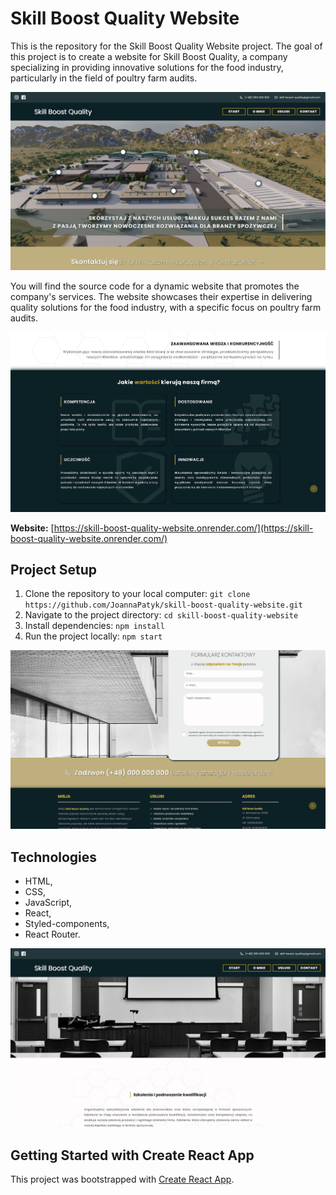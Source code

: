# Skill Boost Quality Website

This is the repository for the Skill Boost Quality Website project. The goal of this project is to create a website for Skill Boost Quality, a company specializing in providing innovative solutions for the food industry, particularly in the field of poultry farm audits.

![Project Preview](src/assets/screen/screen-1.png)

You will find the source code for a dynamic website that promotes the company's services. The website showcases their expertise in delivering quality solutions for the food industry, with a specific focus on poultry farm audits.

![Project Preview](src/assets/screen/screen-3.png)

**Website:** [https://skill-boost-quality-website.onrender.com/](https://skill-boost-quality-website.onrender.com/)

## Project Setup

1. Clone the repository to your local computer: `git clone https://github.com/JoannaPatyk/skill-boost-quality-website.git`
2. Navigate to the project directory: `cd skill-boost-quality-website`
3. Install dependencies: `npm install`
4. Run the project locally: `npm start`

![Project Preview](src/assets/screen/screen-4.png)

## Technologies

-   HTML,
-   CSS,
-   JavaScript,
-   React,
-   Styled-components,
-   React Router.

![Project Preview](src/assets/screen/screen-5.png)

## Getting Started with Create React App

This project was bootstrapped with [Create React App](https://github.com/facebook/create-react-app).
